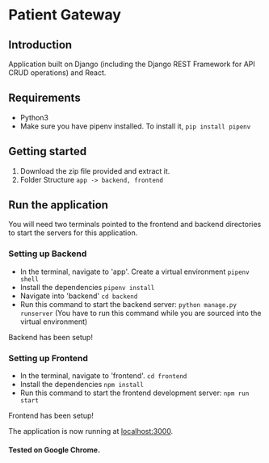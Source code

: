 # Patient Gateway

## Introduction

Application built on Django (including the Django REST Framework for API CRUD operations) and React.

## Requirements
* Python3
* Make sure you have pipenv installed. To install it, ```pip install pipenv```

## Getting started
1. Download the zip file provided and extract it.
2. Folder Structure ```app -> backend, frontend```

## Run the application

You will need two terminals pointed to the frontend and backend directories to start the servers for this application.

### Setting up Backend

* In the terminal, navigate to 'app'. Create a virtual environment ```pipenv shell```
* Install the dependencies ```pipenv install```
* Navigate into 'backend' ```cd backend```
* Run this command to start the backend server: ```python manage.py runserver``` (You have to run this command while you are sourced into the virtual environment)

Backend has been setup!

### Setting up Frontend

* In the terminal, navigate to 'frontend'. ```cd frontend```
* Install the dependencies ```npm install```
* Run this command to start the frontend development server: ```npm run start``` 

Frontend has been setup!

The application is now running at [localhost:3000](http://localhost:3000). 

#### Tested on Google Chrome.
